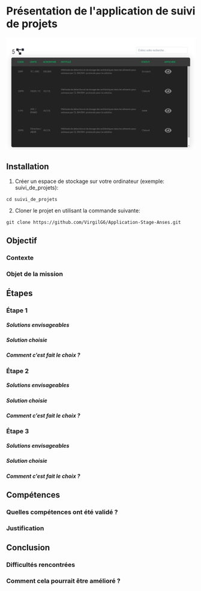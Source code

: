 # Présentation de l'application de suivi de projets
![alt text](https://github.com/VirgilG6/Application-Stage-Anses/blob/master/assets/accueil.png)

## Installation
1. Créer un espace de stockage sur votre ordinateur (exemple: suivi_de_projets):
```
cd suivi_de_projets
```

2. Cloner le projet en utilisant la commande suivante: 
```
git clone https://github.com/VirgilG6/Application-Stage-Anses.git
```

## Objectif
### Contexte
### Objet de la mission

## Étapes
### Étape 1
##### Solutions envisageables
##### Solution choisie
##### Comment c’est fait le choix ?
### Étape 2
##### Solutions envisageables
##### Solution choisie
##### Comment c’est fait le choix ?
### Étape 3
##### Solutions envisageables
##### Solution choisie
##### Comment c’est fait le choix ?

## Compétences
### Quelles compétences ont été validé ?
### Justification

## Conclusion
### Difficultés rencontrées
### Comment cela pourrait être amélioré ?
